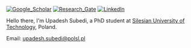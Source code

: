 
[![Google_Scholar](https://img.shields.io/badge/Google_Scholar-white?style=flat-square&logo=google%20scholar&logoColor=skyblue&link=https%3A%2F%2Fscholar.google.com%2Fcitations%3Fuser%3DwW5dA0sAAAAJ)](https://scholar.google.com/citations?user=wW5dA0sAAAAJ)
[![Research_Gate](https://img.shields.io/badge/Research_Gate-white?style=flat-square&logo=researchgate&logoColor=gray&link=https%3A%2F%2Fwww.researchgate.net%2Fprofile%2FUpadesh-Subedi)](https://www.researchgate.net/profile/Upadesh-Subedi)
[![LinkedIn](https://img.shields.io/badge/Linkedin-white?style=flat-square&logo=linkedin&logoColor=blue&link=https%3A%2F%2Fwww.linkedin.com%2Fin%2Fupadesh-s-0b321a15b%2F)](https://www.linkedin.com/in/upadesh-s-0b321a15b/)

Hello there, I'm Upadesh Subedi, a PhD student at [Silesian University of Technology](https://www.polsl.pl/en/), Poland.

Email: upadesh.subedi@polsl.pl
